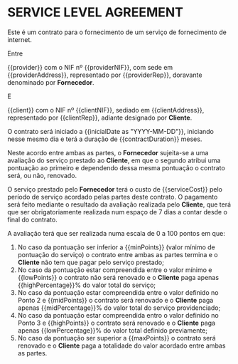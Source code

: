 #  SERVICE LEVEL AGREEMENT

Este é um contrato para o fornecimento de um serviço de fornecimento de internet.

Entre

{{provider}} com o NIF nº {{providerNIF}}, com sede em {{providerAddress}}, representado por {{providerRep}}, doravante denominado por **Fornecedor**.

E

{{client}} com o NIF nº {{clientNIF}}, sediado em {{clientAddress}}, representado por {{clientRep}}, adiante designado por **Cliente**.

O contrato será iniciado a {{inicialDate as "YYYY-MM-DD"}}, iniciando nesse mesmo dia e terá a duração de {{contractDuration}} meses.

Neste acordo entre ambas as partes, o **Fornecedor** sujeita-se a uma avaliação do serviço prestado ao **Cliente**, em que o segundo atribui uma pontuação ao primeiro e dependendo dessa mesma pontuação o contrato será, ou não, renovado.

O serviço prestado pelo **Fornecedor** terá o custo de {{serviceCost}} pelo período de serviço acordado pelas partes deste contrato. O pagamento será feito mediante o resultado da avaliação realizada pelo **Cliente**, que terá que ser obrigatoriamente realizada num espaço de 7 dias a contar desde o final do contrato.

A avaliação terá que ser realizada numa escala de 0 a 100 pontos em que:

1. No caso da pontuação ser inferior a {{minPoints}} (valor mínimo de pontuação do serviço) o contrato entre ambas as partes termina e o **Cliente** não tem que pagar pelo serviço prestado;
2. No caso da pontuação estar compreendida entre o valor mínimo e {{lowPoints}} o contrato não será renovado e o **Cliente** paga apenas {{highPercentage}}% do valor total do serviço;
3. No caso da pontuação estar compreendida entre o valor definido no Ponto 2 e {{midPoints}} o contrato será renovado e o **Cliente** paga apenas {{midPercentage}}% do valor total do serviço providenciado;
4. No caso da pontuação estar compreendida entro o valor definido no Ponto 3 e {{highPoints}} o contrato será renovado e o **Cliente** paga apenas {{lowPercentage}}% do valor total definido previamente;
5. No caso da pontuação ser superior a {{maxPoints}} o contrato será renovado e o **Cliente** paga a totalidade do valor acordado entre ambas as partes.


